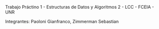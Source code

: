 Trabajo Práctino 1 - Estructuras de Datos y Algoritmos 2 - LCC - FCEIA - UNR                                                                           

Integrantes: Paoloni Gianfranco, Zimmerman Sebastian
